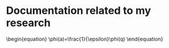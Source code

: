 <!-- TITLE: Home -->
<!-- SUBTITLE: A quick summary of Home -->

# Documentation related to my research

\begin{equation} \phi(a)=\frac{1}{\epsilon}\phi(q)
\end{equation}
